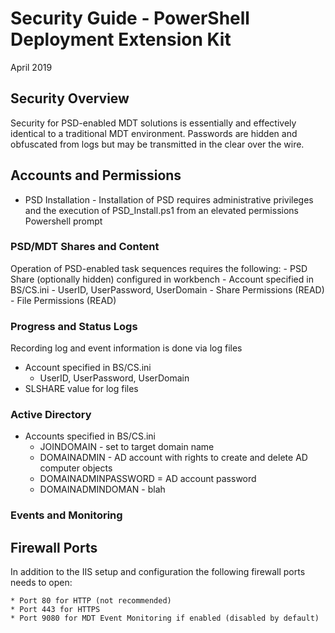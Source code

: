 # Security Guide - PowerShell Deployment Extension Kit

April 2019

## Security Overview

Security for PSD-enabled MDT solutions is essentially and effectively identical to a traditional MDT environment. Passwords are hidden and obfuscated from logs but may be transmitted in the clear over the wire.

## Accounts and Permissions

- PSD Installation - Installation of PSD requires administrative privileges and the execution of PSD_Install.ps1 from an elevated permissions Powershell prompt

### PSD/MDT Shares and Content

Operation of PSD-enabled task sequences requires the following:
    - PSD Share (optionally hidden) configured in workbench
    - Account specified in BS/CS.ini
        - UserID, UserPassword, UserDomain 
    - Share Permissions (READ)
    - File Permissions (READ)

### Progress and Status Logs

Recording log and event information is done via log files
- Account specified in BS/CS.ini
    - UserID, UserPassword, UserDomain
 - SLSHARE value for log files
 
### Active Directory

- Accounts specified in BS/CS.ini
    - JOINDOMAIN - set to target domain name
    - DOMAINADMIN - AD account with rights to create and delete AD computer objects
    - DOMAINADMINPASSWORD = AD account password
    - DOMAINADMINDOMAN - blah

### Events and Monitoring

## Firewall Ports

In addition to the IIS setup and configuration the following firewall ports needs to open: 

    * Port 80 for HTTP (not recommended)
    * Port 443 for HTTPS
    * Port 9080 for MDT Event Monitoring if enabled (disabled by default)